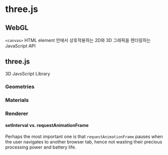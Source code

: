 # three.js

## WebGL

`<canvas>` HTML element 안에서 상호작용하는 2D와 3D 그래픽을 렌더링하는 JavaScript API

## three.js

3D JavsScript Library

### Geometries

### Materials

### Renderer

#### setInterval vs. requestAnimationFrame

Perhaps the most important one is that `requestAnimationFrame` pauses when the user navigates to another browser tab, hence not wasting their precious processing power and battery life.